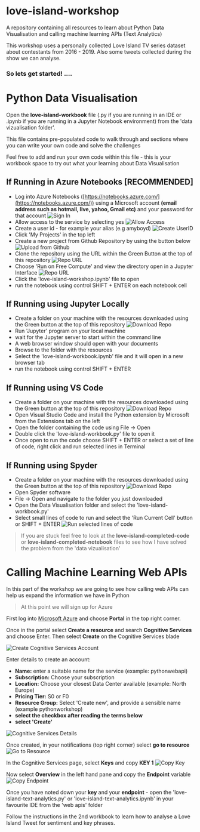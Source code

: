 # love-island-workshop
A repository containing all resources to learn about Python Data Visualisation and calling machine learning APIs (Text Analytics)

This workshop uses a personally collected Love Island TV series dataset about contestants from 2016 - 2019. Also some tweets collected during the show we can analyse.

### So lets get started! ....


# Python Data Visualisation

Open the **love-island-workbook** file (.py if you are running in an IDE or .ipynb if you are running in a Jupyter Notebook environment) from the 'data vizualisation folder'.

This file contains pre-populated code to walk through and sections where you can write your own code and solve the challenges

Feel free to add and run your own code within this file - this is your workbook space to try out what your learning about Data Visualisation

## If Running in Azure Notebooks [RECOMMENDED]

* Log into Azure Notebooks ([https://notebooks.azure.com/](https://notebooks.azure.com/)) using a Microsoft account **(email address such as hotmail, live, yahoo, Gmail etc)** and your password for that account
![Sign In](docs-images/signin.JPG)
* Allow access to the service by selecting yes
![Allow Access](docs-images/access.JPG)
* Create a user id - for example your alias (e.g amyboyd)
![Create UserID](docs-images/userid.JPG)
* Click 'My Projects' in the top left
* Create a new project from Github Repository by using the button below
![Upload from Github](docs-images/upload-github-repo.JPG)
* Clone the repository using the URL within the Green Button at the top of this repository
![Repo URL](docs-images/github-link.JPG)
* Choose 'Run on Free Compute' and view the directory open in a Jupyter Interface 
![Repo URL](docs-images/repo.JPG)
* Click the 'love-island-workshop.ipynb' file to open
* run the notebook using control SHIFT + ENTER on each notebook cell

## If Running using Jupyter Locally

* Create a folder on your machine with the resources downloaded using the Green button at the top of this repository
![Download Repo](docs-images/repo.JPG)
* Run 'Jupyter' program on your local machine
* wait for the Jupyter server to start within the command line
* A web browser window should open with your documents
* Browse to the folder with the resources
* Select the 'love-island-workbook.ipynb' file and it will open in a new browser tab
* run the notebook using control SHIFT + ENTER


## If Running using VS Code

*  Create a folder on your machine with the resources downloaded using the Green button at the top of this repository
![Download Repo](docs-images/repo.JPG)
* Open Visual Studio Code and install the Python extension by Microsoft from the Extensions tab on the left
* Open the folder containing the code using File -> Open
* Double click the 'love-island-workbook.py' file to open it
* Once open to run the code choose SHIFT + ENTER or select a set of line of code, right click and run selected lines in Terminal

## If Running using Spyder

* Create a folder on your machine with the resources downloaded using the Green button at the top of this repository
![Download Repo](docs-images/repo.JPG)
* Open Spyder software
* File -> Open and navigate to the folder you just downloaded
* Open the Data Visualisation folder and select the 'love-island-workbook.py'
* Select small lines of code to run and select the 'Run Current Cell' button or SHIFT + ENTER
![Run selected lines of code](docs-images/spyder-run-icon.JPG)

> If you are stuck feel free to look at the **love-island-completed-code** or **love-island-completed-notebook** files to see how I have solved the problem from the 'data vizualisation'


# Calling Machine Learning Web APIs

In this part of the workshop we are going to see how calling web APIs can help us expand the information we have in Python

> At this point we will sign up for Azure

First log into [Microsoft Azure](https://azure.microsoft.com/en-gb/?WT.mc_id=ainights-github-amynic) and choose **Portal** in the top right corner.

Once in the portal select **Create a resource** and search **Cognitive Services** and choose Enter. Then select **Create** on the Cognitive Services blade

![Create Cognitive Services Account](/docs-images/cognitive-azure.JPG)

Enter details to create an account:
* **Name:** enter a suitable name for the service (example: pythonwebapi)
* **Subscription:** Choose your subscription
* **Location:** Choose your closest Data Center available (example: North Europe)
* **Pricing Tier:** S0 or F0
* **Resource Group:** Select 'Create new', and provide a sensible name (example pythonworkshop)
* **select the checkbox after reading the terms below**
* **select 'Create'**

![Cognitive Services Details](/docs-images/cognitive-details.JPG)

Once created, in your notifications (top right corner) select **go to resource**
![Go to Resource](/docs-images/go-to-resource.JPG)

In the Cognitive Services page, select **Keys** and copy **KEY 1**
![Copy Key](/docs-images/keys.JPG)

Now select **Overview** in the left hand pane and copy the **Endpoint** variable
![Copy Endpoint](/docs-images/endpoint.JPG)

Once you have noted down your **key** and your **endpoint** - open the 'love-island-text-analytics.py' or 'love-island-text-analytics.ipynb' in your favourite IDE from the 'web apis' folder

Follow the instructions in the 2nd workbook to learn how to analyse a Love Island Tweet for sentiment and key phrases.
